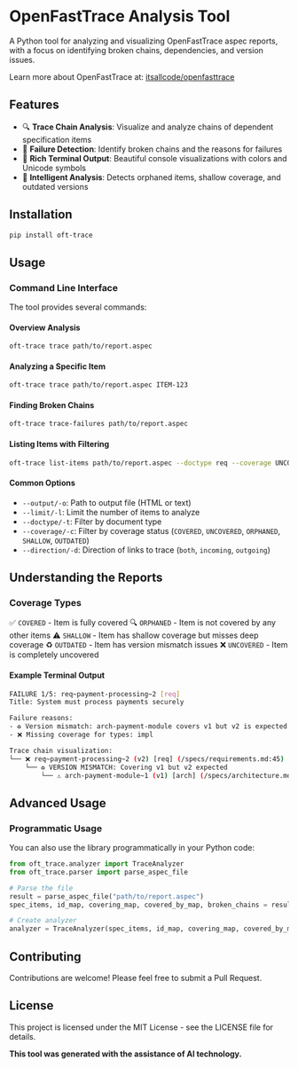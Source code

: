 # OpenFastTrace Analysis Tool

A Python tool for analyzing and visualizing OpenFastTrace aspec reports, with a focus on identifying broken chains, dependencies, and version issues.

Learn more about OpenFastTrace at: [itsallcode/openfasttrace](https://github.com/itsallcode/openfasttrace)

## Features

- 🔍 **Trace Chain Analysis**: Visualize and analyze chains of dependent specification items
- 🚨 **Failure Detection**: Identify broken chains and the reasons for failures
- 🎨 **Rich Terminal Output**: Beautiful console visualizations with colors and Unicode symbols
- 🧠 **Intelligent Analysis**: Detects orphaned items, shallow coverage, and outdated versions

## Installation

```bash
pip install oft-trace
```

## Usage
### Command Line Interface
The tool provides several commands:

#### Overview Analysis

```bash
oft-trace trace path/to/report.aspec
```

#### Analyzing a Specific Item

```bash
oft-trace trace path/to/report.aspec ITEM-123
```


#### Finding Broken Chains

```bash
oft-trace trace-failures path/to/report.aspec
```
#### Listing Items with Filtering

```bash
oft-trace list-items path/to/report.aspec --doctype req --coverage UNCOVERED
```

#### Common Options
- `--output/-o`: Path to output file (HTML or text)
- `--limit/-l`: Limit the number of items to analyze
- `--doctype/-t`: Filter by document type
- `--coverage/-c`: Filter by coverage status (`COVERED`, `UNCOVERED`, `ORPHANED`, `SHALLOW`, `OUTDATED`)
- `--direction/-d`: Direction of links to trace (`both`, `incoming`, `outgoing`)

## Understanding the Reports
### Coverage Types

✅ `COVERED` - Item is fully covered
🔍 `ORPHANED` - Item is not covered by any other items
⚠️ `SHALLOW` - Item has shallow coverage but misses deep coverage
♻️ `OUTDATED` - Item has version mismatch issues
❌ `UNCOVERED` - Item is completely uncovered

#### Example Terminal Output

```bash
FAILURE 1/5: req~payment-processing~2 [req]
Title: System must process payments securely

Failure reasons:
- ♻️ Version mismatch: arch-payment-module covers v1 but v2 is expected
- ❌ Missing coverage for types: impl

Trace chain visualization:
└── ❌ req~payment-processing~2 (v2) [req] (/specs/requirements.md:45)
    └── ♻️ VERSION MISMATCH: Covering v1 but v2 expected
        └── ⚠️ arch-payment-module~1 (v1) [arch] (/specs/architecture.md:67)
```


## Advanced Usage

### Programmatic Usage
You can also use the library programmatically in your Python code:

```python
from oft_trace.analyzer import TraceAnalyzer
from oft_trace.parser import parse_aspec_file

# Parse the file
result = parse_aspec_file("path/to/report.aspec")
spec_items, id_map, covering_map, covered_by_map, broken_chains = result

# Create analyzer
analyzer = TraceAnalyzer(spec_items, id_map, covering_map, covered_by_map, broken_chains)

```


## Contributing
Contributions are welcome! Please feel free to submit a Pull Request.

## License
This project is licensed under the MIT License - see the LICENSE file for details.


**This tool was generated with the assistance of AI technology.**

